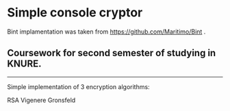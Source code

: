 # Simple console cryptor

Bint implamentation was taken from https://github.com/Maritimo/Bint .

## Coursework for second semester of studying in KNURE. 

-------------------------------------------


Simple implementation of 3 encryption algorithms:

RSA
Vigenere
Gronsfeld
